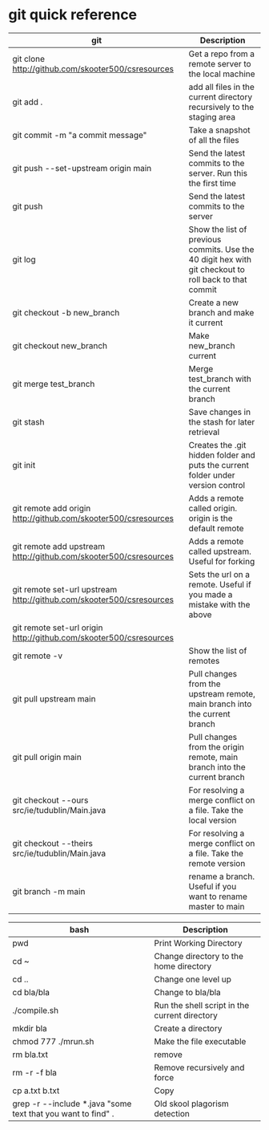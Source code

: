 # git quick reference

| git | Description |
|---------|-----|
| git clone http://github.com/skooter500/csresources | Get a repo from a remote server to the local machine |
| git add . | add all files in the current directory recursively to the staging area |
| git commit -m "a commit message" | Take a snapshot of all the files |
| git push --set-upstream origin main | Send the latest commits to the server. Run this the first time |
| git push |  Send the latest commits to the server |
| git log | Show the list of previous commits. Use the 40 digit hex with git checkout to roll back to that commit |
| git checkout -b new_branch | Create a new branch and make it current |
| git checkout new_branch | Make new_branch current|
| git merge test_branch | Merge test_branch with the current branch  |
| git stash | Save changes in the stash for later retrieval |
| git init | Creates the .git hidden folder and puts the current folder under version control |
| git remote add origin http://github.com/skooter500/csresources | Adds a remote called origin. origin is the default remote |
| git remote add upstream http://github.com/skooter500/csresources | Adds a remote called upstream. Useful for forking |
| git remote set-url upstream http://github.com/skooter500/csresources | Sets the url on a remote. Useful if you made a mistake with the above |
| git remote set-url origin http://github.com/skooter500/csresources | |
| git remote -v | Show the list of remotes |
| git pull upstream main | Pull changes from the upstream remote, main branch into the current branch |
| git pull origin main | Pull changes from the origin remote, main branch into the current branch |
| git checkout --ours src/ie/tudublin/Main.java | For resolving a merge conflict on a file. Take the local version | 
| git checkout --theirs  src/ie/tudublin/Main.java |  For resolving a merge conflict on a file. Take the remote version |
| git branch -m main | rename a branch. Useful if you want to rename master to main |

| bash | Description |
| -----|---------|
| pwd | Print Working Directory |
| cd ~ | Change directory to the home directory |
| cd .. | Change one level up |
| cd bla/bla |Change to bla/bla |
| ./compile.sh | Run the shell script in the current directory |
| mkdir bla | Create a directory |
| chmod 777 ./mrun.sh | Make the file executable |
| rm bla.txt | remove  |
| rm -r -f bla | Remove recursively and force |
| cp a.txt b.txt | Copy |
| grep -r --include *.java "some text that you want to find" . | Old skool plagorism detection |

